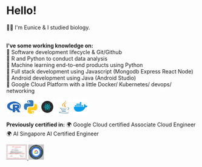 # Hello! 

👋🏼 I'm Eunice & I studied biology. <br><br>

**I've some working knowledge on:**<br>
💼 Software development lifecycle & Git/Github<br>
💼 R and Python to conduct data analysis<br>
💼 Machine learning end-to-end products using Python<br>
💼 Full stack development using Javascript (Mongodb Express React Node)<br>
💼 Android development using Java (Android Studio)<br>
💼 Google Cloud Platform with a little Docker/ Kubernetes/ devops/ networking<br>

<img src="img/ico-r.png" alt="" height="40"/>
<img src="img/ico-python.png" alt="" height="40"/>
<img src="img/ico-react.png" alt="" height="40"/>
<img src="img/ico-java.png" alt="" height="40"/>
<img src="img/ico-docker.png" alt="" height="40"/>


**Previously certified in:** 🌍 Google Cloud certified Associate Cloud Engineer
🌍 AI Singapore AI Certified Engineer


<a href="https://www.credential.net/profile/eunicesoh237176/wallet">
    <img src="img/cert-ai.png" alt="" height="40"/>
</a>

<a href="https://www.credential.net/profile/eunicesoh237176/wallet">
    <img src="img/cert-gcp.png" alt="" height="40"/>
</a>

